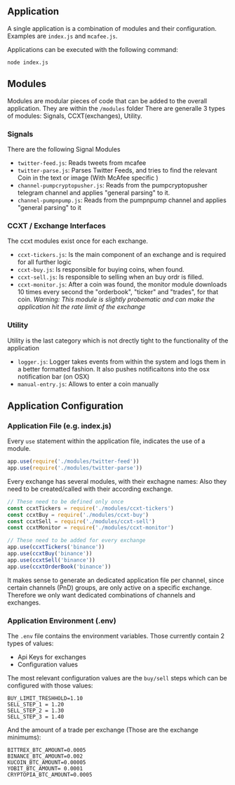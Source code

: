 ## Application

A single application is a combination of modules and their configuration. Examples are `index.js` and `mcafee.js`.

Applications can be executed with the following command:

```
node index.js
```

## Modules

Modules are modular pieces of code that can be added to the overall application. They are within the `/modules` folder
There are generalle 3 types of modules: Signals, CCXT(exchanges), Utility.

### Signals

There are the following Signal Modules

* `twitter-feed.js`: Reads tweets from mcafee
* `twitter-parse.js`: Parses Twitter Feeds, and tries to find the relevant Coin in the text or image (With McAfee specific )
* `channel-pumpcryptopusher.js`: Reads from the pumpcryptopusher telegram channel and applies "general parsing" to it.
* `channel-pumpnpump.js`: Reads from the pumpnpump channel and applies "general parsing" to it

### CCXT / Exchange Interfaces

The ccxt modules exist once for each exchange.

* `ccxt-tickers.js`: Is the main component of an exchange and is required for all further logic
* `ccxt-buy.js`: Is responsible for buying coins, when found.
* `ccxt-sell.js`: Is responsible to selling when an buy ordr is filled.
* `ccxt-monitor.js`: After a coin was found, the monitor module downloads 10 times every second the "orderbook", "ticker" and "trades", for that coin.
  _Warning: This module is slightly probematic and can make the application hit the rate limit of the exchange_

### Utility

Utility is the last category which is not drectly tight to the functionality of the application

* `logger.js`: Logger takes events from within the system and logs them in a better formatted fashion. It also pushes notificaitons into the osx notification bar (on OSX)
* `manual-entry.js`: Allows to enter a coin manually

## Application Configuration

### Application File (e.g. index.js)

Every `use` statement within the application file, indicates the use of a module.

```javascript
app.use(require('./modules/twitter-feed'))
app.use(require('./modules/twitter-parse'))
```

Every exchange has several modules, with their exchagne names:
Also they need to be created/called with their according exchange.

```javascript
// These need to be defined only once
const ccxtTickers = require('./modules/ccxt-tickers')
const ccxtBuy = require('./modules/ccxt-buy')
const ccxtSell = require('./modules/ccxt-sell')
const ccxtMonitor = require('./modules/ccxt-monitor')

// These need to be added for every exchange
app.use(ccxtTickers('binance'))
app.use(ccxtBuy('binance'))
app.use(ccxtSell('binance'))
app.use(ccxtOrderBook('binance'))
```

It makes sense to generate an dedicated application file per channel, since certain channels (PnD) groups, are only active on a specific exchange. Therefore we only want dedicated combinations of channels and exchanges.

### Application Environment (.env)

The `.env` file contains the environment variables. Those currently contain 2 types of values:

* Api Keys for exchanges
* Configuration values

The most relevant configuration values are the `buy/sell` steps which can be configured with those values:

```
BUY_LIMIT_TRESHHOLD=1.10
SELL_STEP_1 = 1.20
SELL_STEP_2 = 1.30
SELL_STEP_3 = 1.40
```

And the amount of a trade per exchange (Those are the exchange minimums):

```
BITTREX_BTC_AMOUNT=0.0005
BINANCE_BTC_AMOUNT=0.002
KUCOIN_BTC_AMOUNT=0.00005
YOBIT_BTC_AMOUNT= 0.0001
CRYPTOPIA_BTC_AMOUNT=0.0005
```
